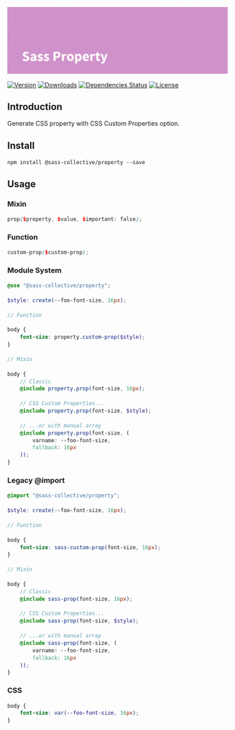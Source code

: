 ![Sass Property](.github/banner.png)

[![Version](https://flat.badgen.net/npm/v/@sass-collective/property)](https://www.npmjs.com/package/@sass-collective/property)
[![Downloads](https://flat.badgen.net/npm/dt/@sass-collective/property)](https://www.npmjs.com/package/@sass-collective/property)
[![Dependencies Status](https://david-dm.org/sass-collective/sass-collective/status.svg?style=flat-square&path=packages/property)](https://david-dm.org/sass-collective/sass-collective?path=packages/property)
[![License](https://flat.badgen.net/npm/license/@sass-collective/property)](https://www.npmjs.com/package/@sass-collective/property)

## Introduction

Generate CSS property with CSS Custom Properties option.

## Install

    npm install @sass-collective/property --save

## Usage

### Mixin

```scss
prop($property, $value, $important: false);
```

### Function

```scss
custom-prop($custom-prop);
```

### Module System

```scss
@use "@sass-collective/property";

$style: create(--foo-font-size, 16px);

// Function

body {
    font-size: property.custom-prop($style);
}

// Mixin

body {
    // Classic
    @include property.prop(font-size, 16px);

    // CSS Custom Properties...
    @include property.prop(font-size, $style);

    // ...or with manual array
    @include property.prop(font-size, (
        varname: --foo-font-size,
        fallback: 16px
    ));
}
```

### Legacy @import

```scss
@import "@sass-collective/property";

$style: create(--foo-font-size, 16px);

// Function

body {
    font-size: sass-custom-prop(font-size, 16px);
}

// Mixin

body {
    // Classic
    @include sass-prop(font-size, 16px);

    // CSS Custom Properties...
    @include sass-prop(font-size, $style);

    // ...or with manual array
    @include sass-prop(font-size, (
        varname: --foo-font-size,
        fallback: 16px
    ));
}
```

### CSS

```css
body {
    font-size: var(--foo-font-size, 16px);
}
```
